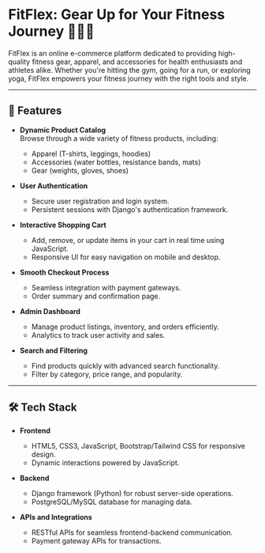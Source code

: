 # FitFlex: Gear Up for Your Fitness Journey 🏋️‍♂️🛒

FitFlex is an online e-commerce platform dedicated to providing high-quality fitness gear, apparel, and accessories for health enthusiasts and athletes alike. Whether you're hitting the gym, going for a run, or exploring yoga, FitFlex empowers your fitness journey with the right tools and style.

---

## 🌟 **Features**
- **Dynamic Product Catalog**  
  Browse through a wide variety of fitness products, including:
  - Apparel (T-shirts, leggings, hoodies)
  - Accessories (water bottles, resistance bands, mats)
  - Gear (weights, gloves, shoes)

- **User Authentication**  
  - Secure user registration and login system.
  - Persistent sessions with Django's authentication framework.

- **Interactive Shopping Cart**  
  - Add, remove, or update items in your cart in real time using JavaScript.
  - Responsive UI for easy navigation on mobile and desktop.

- **Smooth Checkout Process**  
  - Seamless integration with payment gateways.
  - Order summary and confirmation page.

- **Admin Dashboard**  
  - Manage product listings, inventory, and orders efficiently.
  - Analytics to track user activity and sales.

- **Search and Filtering**  
  - Find products quickly with advanced search functionality.
  - Filter by category, price range, and popularity.

---

## 🛠️ **Tech Stack**
- **Frontend**  
  - HTML5, CSS3, JavaScript, Bootstrap/Tailwind CSS for responsive design.
  - Dynamic interactions powered by JavaScript.

- **Backend**  
  - Django framework (Python) for robust server-side operations.
  - PostgreSQL/MySQL database for managing data.

- **APIs and Integrations**  
  - RESTful APIs for seamless frontend-backend communication.
  - Payment gateway APIs for transactions.
